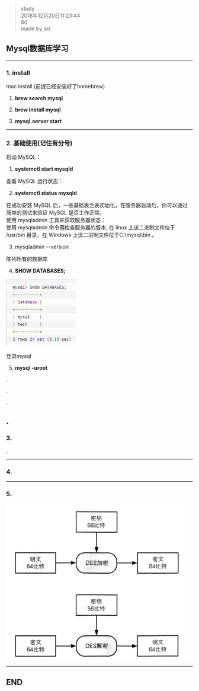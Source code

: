> study  
> 2018年12月20日11:23:44       
> 60  
>made by jixi  

## Mysql数据库学习


----------


### 1. install

mac install (前提已经安装好了homebrew)  



1. <b>brew search mysql</b>  

2. <b>brew install mysql</b>  

3. <b>mysql.server start</b>  

----------

### 2. 基础使用(记住有分号)  
启动 MySQL：  

1. <b>systemctl start mysqld</b>  

查看 MySQL 运行状态：  

2. <b>systemctl status mysqld</b>  

在成功安装 MySQL 后，一些基础表会表初始化，在服务器启动后，你可以通过简单的测试来验证 MySQL 是否工作正常。  
使用 mysqladmin 工具来获取服务器状态：  
使用 mysqladmin 命令俩检查服务器的版本, 在 linux 上该二进制文件位于 /usr/bin 目录，在 Windows 上该二进制文件位于C:\mysql\bin 。  

3. mysqladmin --version  

陈列所有的数据库  

4. <b>SHOW DATABASES;</b>  

![enter description here](https://www.github.com/jixiyu/images3/raw/master/小书匠/1545277637735.png)  

登录mysql  

5. <b>mysql -uroot </b>  


. <b></b>  

. <b></b>  

. <b></b>  

. <b></b>  
----------





### 3. 


. <b></b>  

----------

### 4. 


----------

### 5. 


<img src="https://www.github.com/jixiyu/images3/raw/master/小书匠/1541557686265.png" width="500" hegiht="500" align="center" /> 

----------
## END

